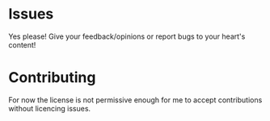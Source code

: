 # Issues

Yes please! Give your feedback/opinions or report bugs to your heart's content!

# Contributing

For now the license is not permissive enough for me to accept contributions without licencing issues.
